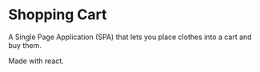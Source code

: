 # Shopping Cart

A Single Page Application (SPA) that lets you place clothes
into a cart and buy them.

Made with react.
